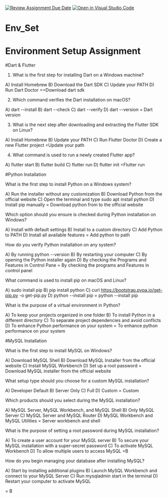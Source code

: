 [![Review Assignment Due Date](https://classroom.github.com/assets/deadline-readme-button-22041afd0340ce965d47ae6ef1cefeee28c7c493a6346c4f15d667ab976d596c.svg)](https://classroom.github.com/a/vnsr1XuU)
[![Open in Visual Studio Code](https://classroom.github.com/assets/open-in-vscode-2e0aaae1b6195c2367325f4f02e2d04e9abb55f0b24a779b69b11b9e10269abc.svg)](https://classroom.github.com/online_ide?assignment_repo_id=15642051&assignment_repo_type=AssignmentRepo)
# Env_Set

# Environment Setup Assignment

#Dart & Flutter

1. What is the first step for installing Dart on a Windows machine?

A) Install Homebrew
B) Download the Dart SDK
C) Update your PATH
D) Run Dart Doctor
==Download dart sdk


2. Which command verifies the Dart installation on macOS?

A) dart --install
B) dart --check
C) dart --verify
D) dart --version
= Dart version 


3. What is the next step after downloading and extracting the Flutter SDK on Linux?

A) Install Homebrew
B) Update your PATH
C) Run Flutter Doctor
D) Create a new Flutter project
=Update your path 


4. What command is used to run a newly created Flutter app?

A) flutter start
B) flutter build
C) flutter run
D) flutter init
=Flutter run

#Python Installation

What is the first step to install Python on a Windows system?

A) Run the installer without any customization
B) Download Python from the official website
C) Open the terminal and type sudo apt install python
D) Install pip manually
= Download python from to the official website 

Which option should you ensure is checked during Python installation on Windows?

A) Install with default settings
B) Install to a custom directory
C) Add Python to PATH
D) Install all available features
= Add python to path 

How do you verify Python installation on any system?

A) By running python --version
B) By restarting your computer
C) By opening the Python installer again
D) By checking the Programs and Features in Control Pane
= By checking the programs and Features in control panel

What command is used to install pip on macOS and Linux?

A) sudo install pip
B) pip install python
C) curl https://bootstrap.pypa.io/get-pip.py -o get-pip.py
D) python --install pip
= python --install pip

What is the purpose of a virtual environment in Python?


A) To keep your projects organized in one folder
B) To install Python in a different directory
C) To separate project dependencies and avoid conflicts
D) To enhance Python performance on your system
= To enhance python performance on your system 

#MySQL Installation

What is the first step to install MySQL on Windows?

A) Download MySQL Shell
B) Download MySQL Installer from the official website
C) Install MySQL Workbench
D) Set up a root password
= Download MySQL installer from the official website 

What setup type should you choose for a custom MySQL installation?

A) Developer Default
B) Server Only
C) Full
D) Custom
= Custom 

Which products should you select during the MySQL installation?

A) MySQL Server, MySQL Workbench, and MySQL Shell
B) Only MySQL Server
C) MySQL Server and MySQL Router
D) MySQL Workbench and MySQL Utilities
= Server workbench and shell

What is the purpose of setting a root password during MySQL installation?

A) To create a user account for your MySQL server
B) To secure your MySQL installation with a super-secret password
C) To activate MySQL Workbench
D) To allow multiple users to access MySQL
=B

How do you begin managing your database after installing MySQL?

A) Start by installing additional plugins
B) Launch MySQL Workbench and connect to your MySQL Server
C) Run mysqladmin start in the terminal
D) Restart your computer to activate MySQL

= B
